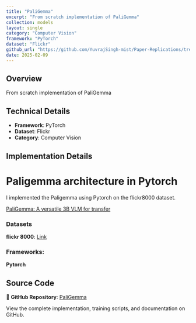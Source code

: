 ```yaml
---
title: "PaliGemma"
excerpt: "From scratch implementation of PaliGemma"
collection: models
layout: single
category: "Computer Vision"
framework: "PyTorch"
dataset: "Flickr"
github_url: "https://github.com/YuvrajSingh-mist/Paper-Replications/tree/master/PaliGemma"
date: 2025-02-09
---
```


## Overview
From scratch implementation of PaliGemma

## Technical Details
- **Framework**: PyTorch
- **Dataset**: Flickr
- **Category**: Computer Vision

## Implementation Details

# Paligemma architecture in Pytorch

I implemented the Paligemma using Pytorch on the flickr8000 dataset.

[PaliGemma: A versatile 3B VLM for transfer](https://arxiv.org/abs/2407.07726)

### Datasets

**flickr 8000**: [Link](https://www.kaggle.com/datasets/adityajn105/flickr8k)

### Frameworks:
**Pytorch**

## Source Code
📁 **GitHub Repository**: [PaliGemma](https://github.com/YuvrajSingh-mist/Paper-Replications/tree/master/PaliGemma)

View the complete implementation, training scripts, and documentation on GitHub.
